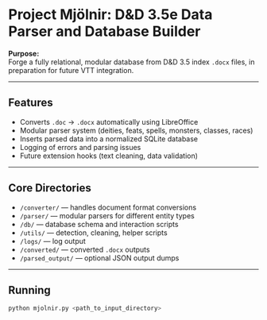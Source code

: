 # Project Mjölnir: D&D 3.5e Data Parser and Database Builder

**Purpose:**  
Forge a fully relational, modular database from D&D 3.5 index `.docx` files, in preparation for future VTT integration.

---

## Features

- Converts `.doc` → `.docx` automatically using LibreOffice
- Modular parser system (deities, feats, spells, monsters, classes, races)
- Inserts parsed data into a normalized SQLite database
- Logging of errors and parsing issues
- Future extension hooks (text cleaning, data validation)

---

## Core Directories

- `/converter/` — handles document format conversions
- `/parser/` — modular parsers for different entity types
- `/db/` — database schema and interaction scripts
- `/utils/` — detection, cleaning, helper scripts
- `/logs/` — log output
- `/converted/` — converted `.docx` outputs
- `/parsed_output/` — optional JSON output dumps

---

## Running

```bash
python mjolnir.py <path_to_input_directory>
